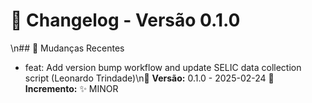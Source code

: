 # 📜 Changelog - Versão 0.1.0
\n## 🚀 Mudanças Recentes
* feat: Add version bump workflow and update SELIC data collection script (Leonardo Trindade)\n🔖 **Versão:** 0.1.0 - 2025-02-24
🌟 **Incremento:** ✨ MINOR
